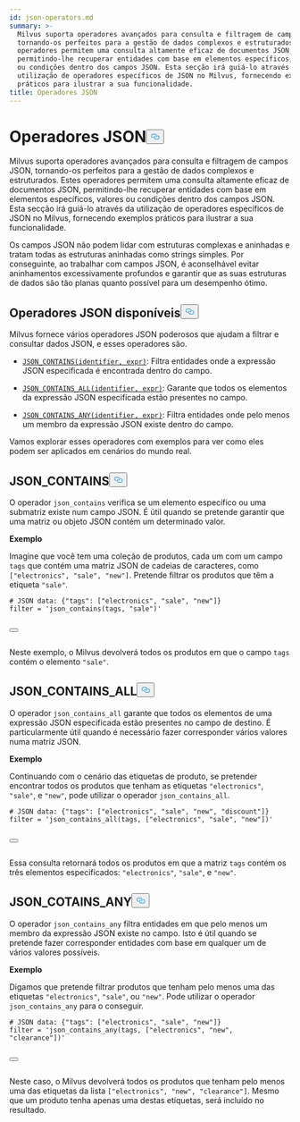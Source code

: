 ```yaml
---
id: json-operators.md
summary: >-
  Milvus suporta operadores avançados para consulta e filtragem de campos JSON,
  tornando-os perfeitos para a gestão de dados complexos e estruturados. Estes
  operadores permitem uma consulta altamente eficaz de documentos JSON,
  permitindo-lhe recuperar entidades com base em elementos específicos, valores
  ou condições dentro dos campos JSON. Esta secção irá guiá-lo através da
  utilização de operadores específicos de JSON no Milvus, fornecendo exemplos
  práticos para ilustrar a sua funcionalidade.
title: Operadores JSON
---
```

<h1 id="JSON-Operators​" class="common-anchor-header">Operadores JSON<button data-href="#JSON-Operators​" class="anchor-icon" translate="no">
      <svg translate="no"
        aria-hidden="true"
        focusable="false"
        height="20"
        version="1.1"
        viewBox="0 0 16 16"
        width="16"
      >
        <path
          fill="#0092E4"
          fill-rule="evenodd"
          d="M4 9h1v1H4c-1.5 0-3-1.69-3-3.5S2.55 3 4 3h4c1.45 0 3 1.69 3 3.5 0 1.41-.91 2.72-2 3.25V8.59c.58-.45 1-1.27 1-2.09C10 5.22 8.98 4 8 4H4c-.98 0-2 1.22-2 2.5S3 9 4 9zm9-3h-1v1h1c1 0 2 1.22 2 2.5S13.98 12 13 12H9c-.98 0-2-1.22-2-2.5 0-.83.42-1.64 1-2.09V6.25c-1.09.53-2 1.84-2 3.25C6 11.31 7.55 13 9 13h4c1.45 0 3-1.69 3-3.5S14.5 6 13 6z"
        ></path>
      </svg>
    </button></h1><p>Milvus suporta operadores avançados para consulta e filtragem de campos JSON, tornando-os perfeitos para a gestão de dados complexos e estruturados. Estes operadores permitem uma consulta altamente eficaz de documentos JSON, permitindo-lhe recuperar entidades com base em elementos específicos, valores ou condições dentro dos campos JSON. Esta secção irá guiá-lo através da utilização de operadores específicos de JSON no Milvus, fornecendo exemplos práticos para ilustrar a sua funcionalidade.</p>
<div class="alert note">
<p>Os campos JSON não podem lidar com estruturas complexas e aninhadas e tratam todas as estruturas aninhadas como strings simples. Por conseguinte, ao trabalhar com campos JSON, é aconselhável evitar aninhamentos excessivamente profundos e garantir que as suas estruturas de dados são tão planas quanto possível para um desempenho ótimo.</p>
</div>
<h2 id="Available-JSON-Operators​" class="common-anchor-header">Operadores JSON disponíveis<button data-href="#Available-JSON-Operators​" class="anchor-icon" translate="no">
      <svg translate="no"
        aria-hidden="true"
        focusable="false"
        height="20"
        version="1.1"
        viewBox="0 0 16 16"
        width="16"
      >
        <path
          fill="#0092E4"
          fill-rule="evenodd"
          d="M4 9h1v1H4c-1.5 0-3-1.69-3-3.5S2.55 3 4 3h4c1.45 0 3 1.69 3 3.5 0 1.41-.91 2.72-2 3.25V8.59c.58-.45 1-1.27 1-2.09C10 5.22 8.98 4 8 4H4c-.98 0-2 1.22-2 2.5S3 9 4 9zm9-3h-1v1h1c1 0 2 1.22 2 2.5S13.98 12 13 12H9c-.98 0-2-1.22-2-2.5 0-.83.42-1.64 1-2.09V6.25c-1.09.53-2 1.84-2 3.25C6 11.31 7.55 13 9 13h4c1.45 0 3-1.69 3-3.5S14.5 6 13 6z"
        ></path>
      </svg>
    </button></h2><p>Milvus fornece vários operadores JSON poderosos que ajudam a filtrar e consultar dados JSON, e esses operadores são.</p>
<ul>
<li><p><a href="#JSON_CONTAINS"><code translate="no">JSON_CONTAINS(identifier, expr)</code></a>: Filtra entidades onde a expressão JSON especificada é encontrada dentro do campo.</p></li>
<li><p><a href="#JSON_CONTAINS_ALL"><code translate="no">JSON_CONTAINS_ALL(identifier, expr)</code></a>: Garante que todos os elementos da expressão JSON especificada estão presentes no campo.</p></li>
<li><p><a href="#JSON_CONTAINS_ANY"><code translate="no">JSON_CONTAINS_ANY(identifier, expr)</code></a>: Filtra entidades onde pelo menos um membro da expressão JSON existe dentro do campo.</p></li>
</ul>
<p>Vamos explorar esses operadores com exemplos para ver como eles podem ser aplicados em cenários do mundo real.</p>
<h2 id="JSONCONTAINS​" class="common-anchor-header">JSON_CONTAINS<button data-href="#JSONCONTAINS​" class="anchor-icon" translate="no">
      <svg translate="no"
        aria-hidden="true"
        focusable="false"
        height="20"
        version="1.1"
        viewBox="0 0 16 16"
        width="16"
      >
        <path
          fill="#0092E4"
          fill-rule="evenodd"
          d="M4 9h1v1H4c-1.5 0-3-1.69-3-3.5S2.55 3 4 3h4c1.45 0 3 1.69 3 3.5 0 1.41-.91 2.72-2 3.25V8.59c.58-.45 1-1.27 1-2.09C10 5.22 8.98 4 8 4H4c-.98 0-2 1.22-2 2.5S3 9 4 9zm9-3h-1v1h1c1 0 2 1.22 2 2.5S13.98 12 13 12H9c-.98 0-2-1.22-2-2.5 0-.83.42-1.64 1-2.09V6.25c-1.09.53-2 1.84-2 3.25C6 11.31 7.55 13 9 13h4c1.45 0 3-1.69 3-3.5S14.5 6 13 6z"
        ></path>
      </svg>
    </button></h2><p>O operador <code translate="no">json_contains</code> verifica se um elemento específico ou uma submatriz existe num campo JSON. É útil quando se pretende garantir que uma matriz ou objeto JSON contém um determinado valor.</p>
<p><strong>Exemplo</strong></p>
<p>Imagine que você tem uma coleção de produtos, cada um com um campo <code translate="no">tags</code> que contém uma matriz JSON de cadeias de caracteres, como <code translate="no">[&quot;electronics&quot;, &quot;sale&quot;, &quot;new&quot;]</code>. Pretende filtrar os produtos que têm a etiqueta <code translate="no">&quot;sale&quot;</code>.</p>
<pre><code translate="no" class="language-python"># JSON data: {<span class="hljs-string">&quot;tags&quot;</span>: [<span class="hljs-string">&quot;electronics&quot;</span>, <span class="hljs-string">&quot;sale&quot;</span>, <span class="hljs-string">&quot;new&quot;</span>]}​
filter = <span class="hljs-string">&#x27;json_contains(tags, &quot;sale&quot;)&#x27;</span>​

<button class="copy-code-btn"></button></code></pre>
<p>Neste exemplo, o Milvus devolverá todos os produtos em que o campo <code translate="no">tags</code> contém o elemento <code translate="no">&quot;sale&quot;</code>.</p>
<h2 id="JSONCONTAINSALL​" class="common-anchor-header">JSON_CONTAINS_ALL<button data-href="#JSONCONTAINSALL​" class="anchor-icon" translate="no">
      <svg translate="no"
        aria-hidden="true"
        focusable="false"
        height="20"
        version="1.1"
        viewBox="0 0 16 16"
        width="16"
      >
        <path
          fill="#0092E4"
          fill-rule="evenodd"
          d="M4 9h1v1H4c-1.5 0-3-1.69-3-3.5S2.55 3 4 3h4c1.45 0 3 1.69 3 3.5 0 1.41-.91 2.72-2 3.25V8.59c.58-.45 1-1.27 1-2.09C10 5.22 8.98 4 8 4H4c-.98 0-2 1.22-2 2.5S3 9 4 9zm9-3h-1v1h1c1 0 2 1.22 2 2.5S13.98 12 13 12H9c-.98 0-2-1.22-2-2.5 0-.83.42-1.64 1-2.09V6.25c-1.09.53-2 1.84-2 3.25C6 11.31 7.55 13 9 13h4c1.45 0 3-1.69 3-3.5S14.5 6 13 6z"
        ></path>
      </svg>
    </button></h2><p>O operador <code translate="no">json_contains_all</code> garante que todos os elementos de uma expressão JSON especificada estão presentes no campo de destino. É particularmente útil quando é necessário fazer corresponder vários valores numa matriz JSON.</p>
<p><strong>Exemplo</strong></p>
<p>Continuando com o cenário das etiquetas de produto, se pretender encontrar todos os produtos que tenham as etiquetas <code translate="no">&quot;electronics&quot;</code>, <code translate="no">&quot;sale&quot;</code>, e <code translate="no">&quot;new&quot;</code>, pode utilizar o operador <code translate="no">json_contains_all</code>.</p>
<pre><code translate="no" class="language-python"># JSON data: {<span class="hljs-string">&quot;tags&quot;</span>: [<span class="hljs-string">&quot;electronics&quot;</span>, <span class="hljs-string">&quot;sale&quot;</span>, <span class="hljs-string">&quot;new&quot;</span>, <span class="hljs-string">&quot;discount&quot;</span>]}​
filter = <span class="hljs-string">&#x27;json_contains_all(tags, [&quot;electronics&quot;, &quot;sale&quot;, &quot;new&quot;])&#x27;</span>​

<button class="copy-code-btn"></button></code></pre>
<p>Essa consulta retornará todos os produtos em que a matriz <code translate="no">tags</code> contém os três elementos especificados: <code translate="no">&quot;electronics&quot;</code>, <code translate="no">&quot;sale&quot;</code>, e <code translate="no">&quot;new&quot;</code>.</p>
<h2 id="JSONCOTAINSANY​" class="common-anchor-header">JSON_COTAINS_ANY<button data-href="#JSONCOTAINSANY​" class="anchor-icon" translate="no">
      <svg translate="no"
        aria-hidden="true"
        focusable="false"
        height="20"
        version="1.1"
        viewBox="0 0 16 16"
        width="16"
      >
        <path
          fill="#0092E4"
          fill-rule="evenodd"
          d="M4 9h1v1H4c-1.5 0-3-1.69-3-3.5S2.55 3 4 3h4c1.45 0 3 1.69 3 3.5 0 1.41-.91 2.72-2 3.25V8.59c.58-.45 1-1.27 1-2.09C10 5.22 8.98 4 8 4H4c-.98 0-2 1.22-2 2.5S3 9 4 9zm9-3h-1v1h1c1 0 2 1.22 2 2.5S13.98 12 13 12H9c-.98 0-2-1.22-2-2.5 0-.83.42-1.64 1-2.09V6.25c-1.09.53-2 1.84-2 3.25C6 11.31 7.55 13 9 13h4c1.45 0 3-1.69 3-3.5S14.5 6 13 6z"
        ></path>
      </svg>
    </button></h2><p>O operador <code translate="no">json_contains_any</code> filtra entidades em que pelo menos um membro da expressão JSON existe no campo. Isto é útil quando se pretende fazer corresponder entidades com base em qualquer um de vários valores possíveis.</p>
<p><strong>Exemplo</strong></p>
<p>Digamos que pretende filtrar produtos que tenham pelo menos uma das etiquetas <code translate="no">&quot;electronics&quot;</code>, <code translate="no">&quot;sale&quot;</code>, ou <code translate="no">&quot;new&quot;</code>. Pode utilizar o operador <code translate="no">json_contains_any</code> para o conseguir.</p>
<pre><code translate="no" class="language-python"># JSON data: {<span class="hljs-string">&quot;tags&quot;</span>: [<span class="hljs-string">&quot;electronics&quot;</span>, <span class="hljs-string">&quot;sale&quot;</span>, <span class="hljs-string">&quot;new&quot;</span>]}​
filter = <span class="hljs-string">&#x27;json_contains_any(tags, [&quot;electronics&quot;, &quot;new&quot;, &quot;clearance&quot;])&#x27;</span>​

<button class="copy-code-btn"></button></code></pre>
<p>Neste caso, o Milvus devolverá todos os produtos que tenham pelo menos uma das etiquetas da lista <code translate="no">[&quot;electronics&quot;, &quot;new&quot;, &quot;clearance&quot;]</code>. Mesmo que um produto tenha apenas uma destas etiquetas, será incluído no resultado.</p>
